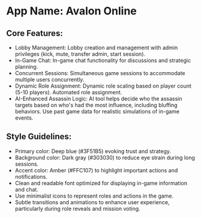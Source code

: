 # **App Name**: Avalon Online

## Core Features:

- Lobby Management: Lobby creation and management with admin privileges (kick, mute, transfer admin, start session).
- In-Game Chat: In-game chat functionality for discussions and strategic planning.
- Concurrent Sessions: Simultaneous game sessions to accommodate multiple users concurrently.
- Dynamic Role Assignment: Dynamic role scaling based on player count (5-10 players). Automated role assignment.
- AI-Enhanced Assassin Logic: AI tool helps decide who the assassin targets based on who's had the most influence, including bluffing behaviors. Use past game data for realistic simulations of in-game events.

## Style Guidelines:

- Primary color: Deep blue (#3F51B5) evoking trust and strategy.
- Background color: Dark gray (#303030) to reduce eye strain during long sessions.
- Accent color: Amber (#FFC107) to highlight important actions and notifications.
- Clean and readable font optimized for displaying in-game information and chat.
- Use minimalist icons to represent roles and actions in the game.
- Subtle transitions and animations to enhance user experience, particularly during role reveals and mission voting.